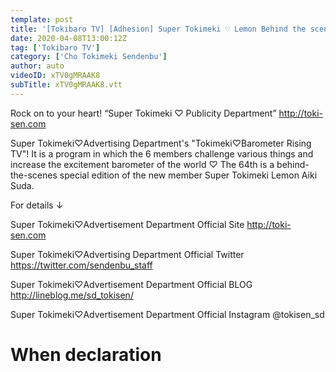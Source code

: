 ```yaml
---
template: post
title: '[Tokibaro TV] [Adhesion] Super Tokimeki ♡ Lemon Behind the scenes with Aki Suda ep64'
date: 2020-04-08T13:00:12Z
tag: ['Tokibaro TV']
category: ['Cho Tokimeki Sendenbu']
author: auto 
videoID: xTV0gMRAAK8
subTitle: xTV0gMRAAK8.vtt
---
```

Rock on to your heart! “Super Tokimeki ♡ Publicity Department” http://toki-sen.com

Super Tokimeki♡Advertising Department's "Tokimeki♡Barometer Rising TV"!
It is a program in which the 6 members challenge various things and increase the excitement barometer of the world ♡
The 64th is a behind-the-scenes special edition of the new member Super Tokimeki Lemon Aiki Suda.

For details ↓

Super Tokimeki♡Advertisement Department Official Site
http://toki-sen.com

Super Tokimeki♡Advertising Department Official Twitter
https://twitter.com/sendenbu_staff

Super Tokimeki♡Advertisement Department Official BLOG
http://lineblog.me/sd_tokisen/

Super Tokimeki♡Advertisement Department Official
Instagram @tokisen_sd

# When declaration